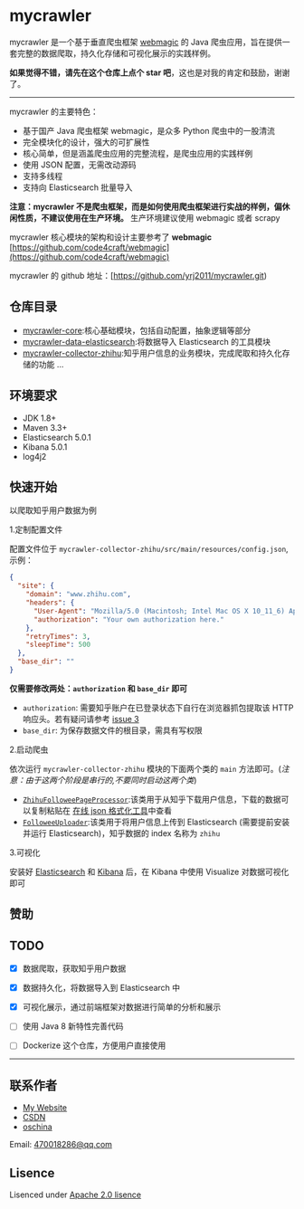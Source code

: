 # mycrawler

mycrawler 是一个基于垂直爬虫框架 [webmagic](http://webmagic.io/) 的 Java 爬虫应用，旨在提供一套完整的数据爬取，持久化存储和可视化展示的实践样例。


**如果觉得不错，请先在这个仓库上点个 star 吧**，这也是对我的肯定和鼓励，谢谢了。


---

mycrawler 的主要特色：

- 基于国产 Java 爬虫框架 webmagic，是众多 Python 爬虫中的一股清流
- 完全模块化的设计，强大的可扩展性
- 核心简单，但是涵盖爬虫应用的完整流程，是爬虫应用的实践样例
- 使用 JSON 配置，无需改动源码
- 支持多线程
- 支持向 Elasticsearch 批量导入

**注意：mycrawler 不是爬虫框架，而是如何使用爬虫框架进行实战的样例，偏休闲性质，不建议使用在生产环境。** 生产环境建议使用 webmagic 或者 scrapy

mycrawler 核心模块的架构和设计主要参考了  **webmagic**
[https://github.com/code4craft/webmagic](https://github.com/code4craft/webmagic)

mycrawler 的 github 地址：[https://github.com/yrj2011/mycrawler.git)


## 仓库目录

- [mycrawler-core](/mycrawler-core):核心基础模块，包括自动配置，抽象逻辑等部分
- [mycrawler-data-elasticsearch](/mycrawler-data-elasticsearch):将数据导入 Elasticsearch 的工具模块
- [mycrawler-collector-zhihu](/mycrawler-collector-zhihu):知乎用户信息的业务模块，完成爬取和持久化存储的功能
...
## 环境要求

- JDK 1.8+
- Maven 3.3+
- Elasticsearch 5.0.1
- Kibana 5.0.1
- log4j2

## 快速开始

以爬取知乎用户数据为例

1.定制配置文件

配置文件位于 `mycrawler-collector-zhihu/src/main/resources/config.json`, 示例：

```json
{
  "site": {
    "domain": "www.zhihu.com",
    "headers": {
      "User-Agent": "Mozilla/5.0 (Macintosh; Intel Mac OS X 10_11_6) AppleWebKit/537.36 (KHTML, like Gecko) Chrome/53.0.2785.143 Safari/537.36",
      "authorization": "Your own authorization here."
    },
    "retryTimes": 3,
    "sleepTime": 500
  },
  "base_dir": ""
}
```

**仅需要修改两处：`authorization` 和 `base_dir` 即可**

- `authorization`: 需要知乎账户在已登录状态下自行在浏览器抓包提取该 HTTP 响应头。若有疑问请参考 [issue 3](https://github.com/brianway/mycrawler/issues/3)
- `base_dir`: 为保存数据文件的根目录，需具有写权限


2.启动爬虫

依次运行 `mycrawler-collector-zhihu` 模块的下面两个类的 `main` 方法即可。(*注意：由于这两个阶段是串行的,不要同时启动这两个类*)

- [`ZhihuFolloweePageProcessor`](/mycrawler-collector-zhihu/src/main/java/com/brianway/mycrawler/collector/zhihu/download/ZhihuFolloweePageProcessor.java):该类用于从知乎下载用户信息，下载的数据可以复制粘贴在 [在线 json 格式化工具](http://tool.oschina.net/codeformat/json)中查看
- [`FolloweeUploader`](/mycrawler-collector-zhihu/src/main/java/com/brianway/mycrawler/collector/zhihu/upload/FolloweeUploader.java):该类用于将用户信息上传到 Elasticsearch (需要提前安装并运行 Elasticsearch)，知乎数据的 index 名称为 `zhihu`


3.可视化

安装好 [Elasticsearch](https://www.elastic.co/guide/en/elasticsearch/reference/5.0/index.html) 和 [Kibana](https://www.elastic.co/guide/en/kibana/5.0/index.html) 后，在 Kibana 中使用 Visualize 对数据可视化即可

## 赞助

## TODO

* [x] 数据爬取，获取知乎用户数据
* [x] 数据持久化，将数据导入到 Elasticsearch 中
* [x] 可视化展示，通过前端框架对数据进行简单的分析和展示
* [ ] 使用 Java 8 新特性完善代码
* [ ] Dockerize 这个仓库，方便用户直接使用


-----

## 联系作者

- [My Website]()
- [CSDN]()
- [oschina]()


Email: 470018286@qq.com



## Lisence

Lisenced under [Apache 2.0 lisence](http://opensource.org/licenses/Apache-2.0)
